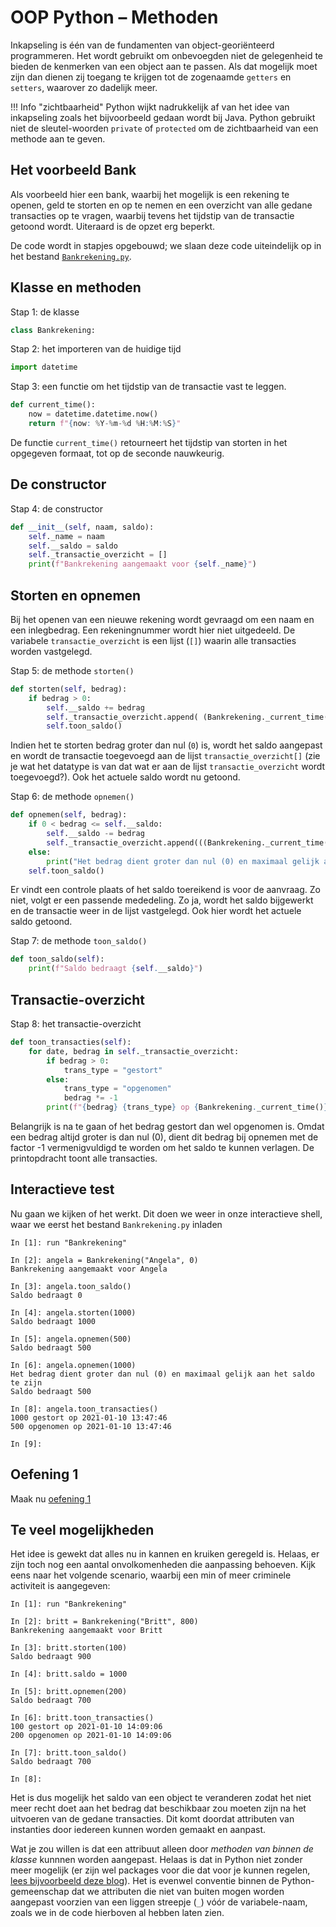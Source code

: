 # OOP Python – Methoden

Inkapseling is één van de fundamenten van object-georiënteerd programmeren. Het wordt gebruikt om onbevoegden niet de gelegenheid te bieden de kenmerken van een object aan te passen. Als dat mogelijk moet zijn dan dienen zij toegang te krijgen tot de zogenaamde `getters` en `setters`, waarover zo dadelijk meer.

!!! Info "zichtbaarheid"
    Python wijkt nadrukkelijk af van het idee van inkapseling zoals het bijvoorbeeld gedaan wordt bij Java. Python gebruikt niet de sleutel-woorden `private` of `protected` om de zichtbaarheid van een methode aan te geven.

## Het voorbeeld Bank

Als voorbeeld hier een bank, waarbij het mogelijk is een rekening te openen, geld te storten en op te nemen en een overzicht van alle gedane transacties op te vragen, waarbij tevens het tijdstip van de transactie getoond wordt. Uiteraard is de opzet erg beperkt.

De code wordt in stapjes opgebouwd; we slaan deze code uiteindelijk op in het bestand [`Bankrekening.py`](../bestanden/Bankrekening.py).

## Klasse en methoden

Stap 1: de klasse

```python
class Bankrekening:
```

Stap 2: het importeren van de huidige tijd

```python
import datetime
```

Stap 3: een functie om het tijdstip van de transactie vast te leggen.

```python
def current_time():
    now = datetime.datetime.now()
    return f"{now: %Y-%m-%d %H:%M:%S}"
```

De functie `current_time()` retourneert het tijdstip van storten in het opgegeven formaat, tot op de seconde nauwkeurig.

## De constructor

Stap 4: de constructor

```python
def __init__(self, naam, saldo):
    self._name = naam
    self.__saldo = saldo
    self._transactie_overzicht = []
    print(f"Bankrekening aangemaakt voor {self._name}")
```

## Storten en opnemen

Bij het openen van een nieuwe rekening wordt gevraagd om een naam en een inlegbedrag. Een rekeningnummer wordt hier niet uitgedeeld. De variabele `transactie_overzicht` is een lijst (`[]`) waarin alle transacties worden vastgelegd.

Stap 5: de methode `storten()`

```python
def storten(self, bedrag):
    if bedrag > 0:
        self.__saldo += bedrag
        self._transactie_overzicht.append( (Bankrekening._current_time(), bedrag) )
        self.toon_saldo()
```


Indien het te storten bedrag groter dan nul (`0`) is, wordt het saldo aangepast en wordt de transactie toegevoegd aan de lijst `transactie_overzicht[]` (zie je wat het datatype is van dat wat er aan de lijst `transactie_overzicht` wordt toegevoegd?). Ook het actuele saldo wordt nu getoond.

Stap 6: de methode `opnemen()`

```python
def opnemen(self, bedrag):
    if 0 < bedrag <= self.__saldo:
        self.__saldo -= bedrag
        self._transactie_overzicht.append(((Bankrekening._current_time(), -bedrag)))
    else:
        print("Het bedrag dient groter dan nul (0) en maximaal gelijk aan het saldo te zijn")
    self.toon_saldo()
```

Er vindt een controle plaats of het saldo toereikend is voor de aanvraag. Zo niet, volgt er een passende mededeling. Zo ja, wordt het saldo bijgewerkt en de transactie weer in de lijst vastgelegd. Ook hier wordt het actuele saldo getoond.

Stap 7: de methode `toon_saldo()`

```python
def toon_saldo(self):
    print(f"Saldo bedraagt {self.__saldo}")
```

## Transactie-overzicht

Stap 8: het transactie-overzicht

```python
def toon_transacties(self):
    for date, bedrag in self._transactie_overzicht:
        if bedrag > 0:
            trans_type = "gestort"
        else:
            trans_type = "opgenomen"
            bedrag *= -1
        print(f"{bedrag} {trans_type} op {Bankrekening._current_time()}")
```

Belangrijk is na te gaan of het bedrag gestort dan wel opgenomen is. Omdat een bedrag altijd groter is dan nul (0), dient dit bedrag bij opnemen met de factor -1 vermenigvuldigd te worden om het saldo te kunnen verlagen. De printopdracht toont alle transacties.

## Interactieve test

Nu gaan we kijken of het werkt. Dit doen we weer in onze interactieve shell, waar we eerst het bestand `Bankrekening.py` inladen

```ipython
In [1]: run "Bankrekening"

In [2]: angela = Bankrekening("Angela", 0)
Bankrekening aangemaakt voor Angela

In [3]: angela.toon_saldo()
Saldo bedraagt 0

In [4]: angela.storten(1000)
Saldo bedraagt 1000

In [5]: angela.opnemen(500)
Saldo bedraagt 500

In [6]: angela.opnemen(1000)
Het bedrag dient groter dan nul (0) en maximaal gelijk aan het saldo te zijn
Saldo bedraagt 500

In [8]: angela.toon_transacties()
1000 gestort op 2021-01-10 13:47:46
500 opgenomen op 2021-01-10 13:47:46

In [9]:
```

## Oefening 1

Maak nu [oefening 1](oefeningen/oop-oefening1.md)

## Te veel mogelijkheden

Het idee is gewekt dat alles nu in kannen en kruiken geregeld is. Helaas, er zijn toch nog een aantal onvolkomenheden die aanpassing behoeven. Kijk eens naar het volgende scenario, waarbij een min of meer criminele activiteit is aangegeven:

```ipython hl_lines="9"
In [1]: run "Bankrekening"

In [2]: britt = Bankrekening("Britt", 800)
Bankrekening aangemaakt voor Britt

In [3]: britt.storten(100)
Saldo bedraagt 900

In [4]: britt.saldo = 1000

In [5]: britt.opnemen(200)
Saldo bedraagt 700

In [6]: britt.toon_transacties()
100 gestort op 2021-01-10 14:09:06
200 opgenomen op 2021-01-10 14:09:06

In [7]: britt.toon_saldo()
Saldo bedraagt 700

In [8]:
```

Het is dus mogelijk het saldo van een object te veranderen zodat het niet meer recht doet aan het bedrag dat beschikbaar zou moeten zijn na het uitvoeren van de gedane transacties. Dit komt doordat attributen van instanties door iedereen kunnen worden gemaakt en aanpast.

Wat je zou willen is dat een attribuut alleen door *methoden van binnen de klasse* kunnnen worden aangepast. Helaas is dat in Python niet zonder meer mogelijk (er zijn wel packages voor die dat voor je kunnen regelen, [lees bijvoorbeeld deze blog](https://bogotobogo.com/python/python_private_attributes_methods.php)). Het is evenwel conventie binnen de Python-gemeenschap dat we attributen die niet van buiten mogen worden aangepast voorzien van een liggen streepje (`_`) vóór de variabele-naam, zoals we in de code hierboven al hebben laten zien.
